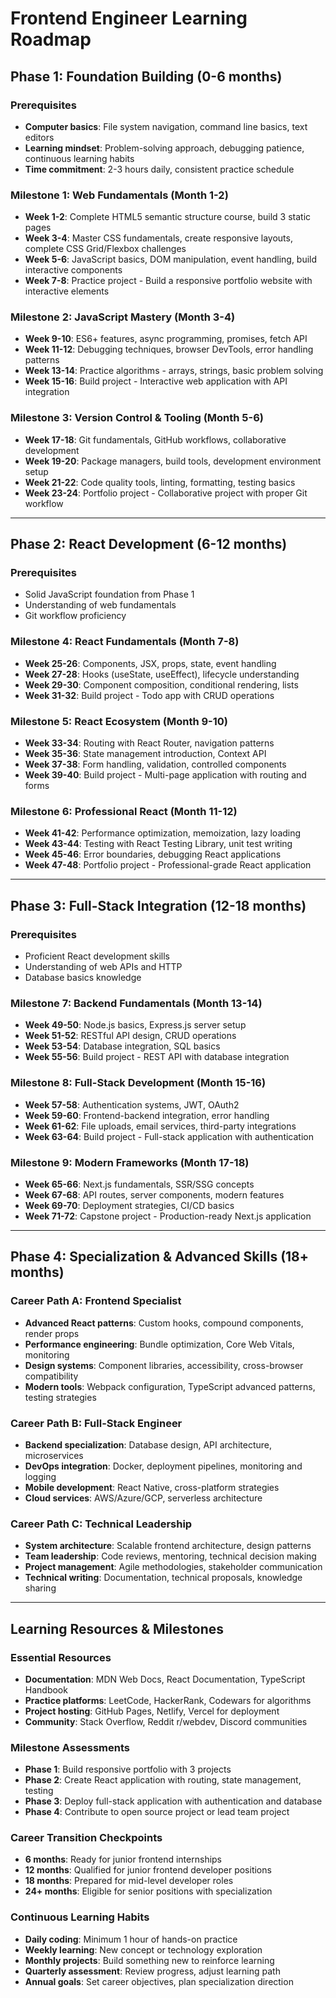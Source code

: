 # Frontend Engineer Learning Roadmap

## Phase 1: Foundation Building (0-6 months)

### Prerequisites
- **Computer basics**: File system navigation, command line basics, text editors
- **Learning mindset**: Problem-solving approach, debugging patience, continuous learning habits
- **Time commitment**: 2-3 hours daily, consistent practice schedule

### Milestone 1: Web Fundamentals (Month 1-2)
- **Week 1-2**: Complete HTML5 semantic structure course, build 3 static pages
- **Week 3-4**: Master CSS fundamentals, create responsive layouts, complete CSS Grid/Flexbox challenges
- **Week 5-6**: JavaScript basics, DOM manipulation, event handling, build interactive components
- **Week 7-8**: Practice project - Build a responsive portfolio website with interactive elements

### Milestone 2: JavaScript Mastery (Month 3-4)
- **Week 9-10**: ES6+ features, async programming, promises, fetch API
- **Week 11-12**: Debugging techniques, browser DevTools, error handling patterns
- **Week 13-14**: Practice algorithms - arrays, strings, basic problem solving
- **Week 15-16**: Build project - Interactive web application with API integration

### Milestone 3: Version Control & Tooling (Month 5-6)
- **Week 17-18**: Git fundamentals, GitHub workflows, collaborative development
- **Week 19-20**: Package managers, build tools, development environment setup
- **Week 21-22**: Code quality tools, linting, formatting, testing basics
- **Week 23-24**: Portfolio project - Collaborative project with proper Git workflow

---

## Phase 2: React Development (6-12 months)

### Prerequisites
- Solid JavaScript foundation from Phase 1
- Understanding of web fundamentals
- Git workflow proficiency

### Milestone 4: React Fundamentals (Month 7-8)
- **Week 25-26**: Components, JSX, props, state, event handling
- **Week 27-28**: Hooks (useState, useEffect), lifecycle understanding
- **Week 29-30**: Component composition, conditional rendering, lists
- **Week 31-32**: Build project - Todo app with CRUD operations

### Milestone 5: React Ecosystem (Month 9-10)
- **Week 33-34**: Routing with React Router, navigation patterns
- **Week 35-36**: State management introduction, Context API
- **Week 37-38**: Form handling, validation, controlled components
- **Week 39-40**: Build project - Multi-page application with routing and forms

### Milestone 6: Professional React (Month 11-12)
- **Week 41-42**: Performance optimization, memoization, lazy loading
- **Week 43-44**: Testing with React Testing Library, unit test writing
- **Week 45-46**: Error boundaries, debugging React applications
- **Week 47-48**: Portfolio project - Professional-grade React application

---

## Phase 3: Full-Stack Integration (12-18 months)

### Prerequisites
- Proficient React development skills
- Understanding of web APIs and HTTP
- Database basics knowledge

### Milestone 7: Backend Fundamentals (Month 13-14)
- **Week 49-50**: Node.js basics, Express.js server setup
- **Week 51-52**: RESTful API design, CRUD operations
- **Week 53-54**: Database integration, SQL basics
- **Week 55-56**: Build project - REST API with database integration

### Milestone 8: Full-Stack Development (Month 15-16)
- **Week 57-58**: Authentication systems, JWT, OAuth2
- **Week 59-60**: Frontend-backend integration, error handling
- **Week 61-62**: File uploads, email services, third-party integrations
- **Week 63-64**: Build project - Full-stack application with authentication

### Milestone 9: Modern Frameworks (Month 17-18)
- **Week 65-66**: Next.js fundamentals, SSR/SSG concepts
- **Week 67-68**: API routes, server components, modern features
- **Week 69-70**: Deployment strategies, CI/CD basics
- **Week 71-72**: Capstone project - Production-ready Next.js application

---

## Phase 4: Specialization & Advanced Skills (18+ months)

### Career Path A: Frontend Specialist
- **Advanced React patterns**: Custom hooks, compound components, render props
- **Performance engineering**: Bundle optimization, Core Web Vitals, monitoring
- **Design systems**: Component libraries, accessibility, cross-browser compatibility
- **Modern tools**: Webpack configuration, TypeScript advanced patterns, testing strategies

### Career Path B: Full-Stack Engineer
- **Backend specialization**: Database design, API architecture, microservices
- **DevOps integration**: Docker, deployment pipelines, monitoring and logging
- **Mobile development**: React Native, cross-platform strategies
- **Cloud services**: AWS/Azure/GCP, serverless architecture

### Career Path C: Technical Leadership
- **System architecture**: Scalable frontend architecture, design patterns
- **Team leadership**: Code reviews, mentoring, technical decision making
- **Project management**: Agile methodologies, stakeholder communication
- **Technical writing**: Documentation, technical proposals, knowledge sharing

---

## Learning Resources & Milestones

### Essential Resources
- **Documentation**: MDN Web Docs, React Documentation, TypeScript Handbook
- **Practice platforms**: LeetCode, HackerRank, Codewars for algorithms
- **Project hosting**: GitHub Pages, Netlify, Vercel for deployment
- **Community**: Stack Overflow, Reddit r/webdev, Discord communities

### Milestone Assessments
- **Phase 1**: Build responsive portfolio with 3 projects
- **Phase 2**: Create React application with routing, state management, testing
- **Phase 3**: Deploy full-stack application with authentication and database
- **Phase 4**: Contribute to open source project or lead team project

### Career Transition Checkpoints
- **6 months**: Ready for junior frontend internships
- **12 months**: Qualified for junior frontend developer positions
- **18 months**: Prepared for mid-level developer roles
- **24+ months**: Eligible for senior positions with specialization

### Continuous Learning Habits
- **Daily coding**: Minimum 1 hour of hands-on practice
- **Weekly learning**: New concept or technology exploration
- **Monthly projects**: Build something new to reinforce learning
- **Quarterly assessment**: Review progress, adjust learning path
- **Annual goals**: Set career objectives, plan specialization direction 